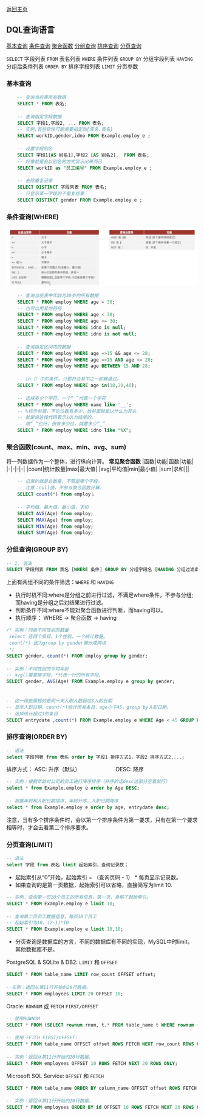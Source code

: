 [返回主页](./1.MySQL概述.md)

## DQL查询语言

[基本查询](#table5)
[条件查询](#table6)
[聚合函数](#table7)
[分组查询](#table8)
[排序查询](#table9)
[分页查询](#table10)

`SELECT` 字段列表 `FROM` 表名列表 `WHERE` 条件列表 `GROUP BY` 分组字段列表 `HAVING` 分组后条件列表 `ORDER BY` 排序字段列表 `LIMIT` 分页参数

### <a id="table5">基本查询</a>
```sql
    -- 查询当前表所有数据
    SELECT * FROM 表名;

    -- 查询指定字段数据
    SELECT 字段1,字段2, ... FROM 表名;
    -- 实例,有些软件可能需要指定到{库名.表名}
    SELECT workID,gender,idno FROM Example.employ e ;

    -- 设置字段别名
    SELECT 字段1[AS 别名1],字段2 [AS 别名2].. FROM 表名;
    -- 好像就是会以别名的方式显示出来而已
    SELECT workID as "员工编号" FROM Example.employ e ;

    -- 去除重复记录
    SELECT DISTINCT 字段列表 FROM 表名;
    -- 只显示某一字段的不重复结果
    SELECT DISTINCT gender FROM Example.employ e ;
```

### <a id="table6">条件查询(WHERE)</a>
![](./image/1721983751296.jpg)
```sql
    -- 查询当前表中年龄为30岁的所有数据
    SELECT * FROM employ WHERE age = 30;
    -- 也可以用其他符号
    SELECT * FROM employ WHERE age < 30;
    SELECT * FROM employ WHERE age <= 30;
    SELECT * FROM employ WHERE idno is null;
    SELECT * FROM employ WHERE idno is not null;

    -- 查询指定区间内的数据
    SELECT * FROM employ WHERE age =>15 && age <= 28;
    SELECT * FROM employ WHERE age =>15 AND age <= 28;
    SELECT * FROM employ WHERE age BETWEEN 15 AND 28;

    -- in（）中的条件，只要符合其中之一即算通过。
    SELECT * FROM employ WHERE age in(18,20,40);

    -- 选择多少个字符，一个“_”代表一个字符
    SELECT * FROM employ WHERE name like '__';
    -- %标示前置，不论位数有多少，放前面就是以什么为开头
    -- 就是说这段代码表示以X为结尾的。
    -- 用“_“也行，但有多少位，就要多少”_“
    SELECT * FROM employ WHERE idno like "%X";
```
###  <a id="table7">聚合函数(count、max、min、avg、sum)</a>

将一列数据作为一个整体，进行纵向计算。
**常见聚合函数**
|函数|功能|函数|功能|
|-|-|-|-|
|count|统计数量|max|最大值|
|avg|平均值|min|最小值|
|sum|求和|||

```sql
    -- 记录的就是总数量，不管是哪个字段。
    -- 注意：null值，不参与聚合函数计算。
    SELECT count(*) from employ；

    -- 平均值，最大值，最小值，求和
    SELECT AVG(Age) from employ;
    SELECT MAX(Age) from employ;
    SELECT MIN(Age) from employ;
    SELECT SUM(Age) from employ;

```

### <a id="table8">分组查询(GROUP BY)</a>
```sql
-- 1. 语法
SELECT 字段列表 FROM 表名 [WHERE 条件] GROUP BY 分组字段名 [HAVING 分组过滤条件];
```
上面有两组不同的条件筛选：`WHERE` 和 `HAVING`
* 执行时机不同:where是分组之前进行过滤，不满足where条件，不参与分组;而having是分组之后对结果进行过滤。
* 判断条件不同:where不能对聚合函数进行判断，而having可以。
* 执行顺序： WHERE -> 聚合函数 -> having

```sql
/* 实例：同级不同性别的数量
 select 选两个条目，1个性别，一个统计数量。
 count(*) 因为group by gender被分成两块
 */
SELECT gender, count(*) FROM employ group by gender;

-- 实例：不同性别的平均年龄
-- avg()需要接字段，*代表一行的所有字段。
SELECT gender, AVG(Age) FROM Example.employ e group by gender;


-- 这一段能展现的是同一天入职人数超过3人的日期
-- 显示入职日期，count(*)统计所有条目，age小于45，group by入职日期。
-- 选择统计超过3的条目
SELECT entrydate ,count(*) FROM Example.employ e WHERE Age < 45 GROUP BY entrydate having count(*) > 3
```


### <a id="table9">排序查询(ORDER BY)</a>
```sql
-- 语法
select 字段列表 from 表名 order by 字段1 排序方式1，字段2 排序方式2,...;
```

排序方式： ASC: 升序（默认）
&emsp; &emsp; &emsp; &emsp; &emsp; DESC: 降序

```sql
-- 实例：根据年龄对公司的员工进行降序排序（升序的话desc这部分空着就行）
select * from Example.employ e order by Age DESC;

-- 根据年龄和入职日期排序，年龄升序，入职日期降序
select * from Example.employ e order by age, entrydate desc;
```
注意，当有多个排序条件时，会以第一个排序条件为第一要求，只有在第一个要求相等时，才会去看第二个排序要求。

### <a id="table10">分页查询(LIMIT)</a>
```sql
-- 语法
select 字段 from 表名 limit 起始索引，查询记录数；
```
* 起始索引从“0”开始，起始索引 = （查询页码 - 1） * 每页显示记录数。
* 如果查询的是第一页数据，起始索引可以省略，直接简写为limit 10.

```sql
-- 实例：查询第一页10个员工的所有信息，第一页，身略了起始索引。
SELECT * FROM Example.employ e limit 10;

-- 查询第二页员工数据信息，每页10个员工
-- 起始索引为10，(2-1)*10
SELECT * FROM Example.employ e limit 10,10;
```

* 分页查询是数据库的方言，不同的数据库有不同的实现，MySQL中时limit，其他数据库不是。
  
PostgreSQL & SQLite & DB2: `LIMIT` 和 `OFFSET`
```sql
SELECT * FROM table_name LIMIT row_count OFFSET offset;

--实例：返回从第11行开始的20行数据。
SELECT * FROM employees LIMIT 20 OFFSET 10; 
```

Oracle: `ROWNUM` 或 `FETCH` `FIRST/OFFSET`
```sql
-- 使用ROWNUM
SELECT * FROM (SELECT rownum rnum, t.* FROM table_name t WHERE rownum <= row_count + offset) WHERE rnum > offset;

-- 使用 FETCH FIRST/OFFSET:
SELECT * FROM table_name OFFSET offset ROWS FETCH NEXT row_count ROWS ONLY;

-- 实例：返回从第11行开始的20行数据。
SELECT * FROM employees OFFSET 10 ROWS FETCH NEXT 20 ROWS ONLY; 
```

Microsoft SQL Service: `OFFSET` 和 `FETCH`
```SQL
SELECT * FROM table_name ORDER BY column_name OFFSET offset ROWS FETCH NEXT row_count ROWS ONLY;

-- 实例：返回从第11行开始的20行数据。
SELECT * FROM employees ORDER BY id OFFSET 10 ROWS FETCH NEXT 20 ROWS ONLY; 
```